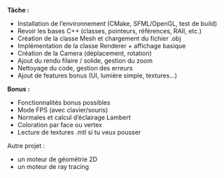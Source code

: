 **Tâche :**

- Installation de l’environnement (CMake, SFML/OpenGL, test de build)
- Revoir les bases C++ (classes, pointeurs, références, RAII, etc.)
- Création de la classe Mesh et chargement du fichier .obj
- Implémentation de la classe Renderer + affichage basique
- Création de la Camera (déplacement, rotation)
- Ajout du rendu filaire / solide, gestion du zoom
- Nettoyage du code, gestion des erreurs
- Ajout de features bonus (UI, lumière simple, textures...)

**Bonus :**

- Fonctionnalités bonus possibles
- Mode FPS (avec clavier/souris)
- Normales et calcul d’éclairage Lambert
- Coloration par face ou vertex
- Lecture de textures .mtl si tu veux pousser


Autre projet : 

- un moteur de géométrie 2D
- un moteur de ray tracing